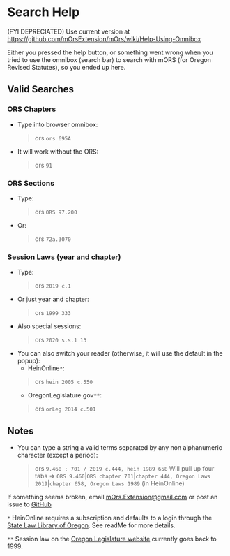 # Search Help

(FYI DEPRECIATED)
Use current version at <https://github.com/mOrsExtension/mOrs/wiki/Help-Using-Omnibox>

Either you pressed the help button, or something went wrong when you tried to use the omnibox (search bar) to search with mORS (for Oregon Revised Statutes), so you ended up here.

## Valid Searches

### ORS Chapters

* Type into browser omnibox:

   >ors `ors 695A`

* It will work without the ORS:
   >ors `91`

### ORS Sections

* Type:

   > ors `ORS 97.200`

* Or:

   > ors `72a.3070`

### Session Laws (year and chapter)

* Type:
   >ors `2019 c.1`
* Or just year and chapter:
   >ors `1999 333`
* Also special sessions:
   >ors `2020 s.s.1 13`
* You can also switch your reader (otherwise, it will use the default in the popup):
  * HeinOnline`*`:
   >ors `hein 2005 c.550`
  * OregonLegislature.gov`**`:
   >ors `orLeg 2014 c.501`

## Notes

* You can type a string a valid terms separated by any non alphanumeric character (except a period):
  > ors `9.460 ; 701 / 2019 c.444, hein 1989 658`
  > Will pull up four tabs =>
  >`ORS 9.460`|`ORS chapter 701`|`chapter 444, Oregon Laws 2019`|`chapter 658, Oregon Laws 1989` (in HeinOnline)

If something seems broken, email <mOrs.Extension@gmail.com> or post an issue to [GitHub](https://github.com/mOrsExtension/mOrs/issues)

`*` HeinOnline requires a subscription and defaults to a login through the [State Law Library of Oregon](https://soll.libguides.com/index/StateAgencies). See readMe for more details.

`**` Session law on the [Oregon Legislature website](https://www.oregonlegislature.gov/bills_laws/Pages/Oregon-Laws.aspx) currently goes back to 1999.
